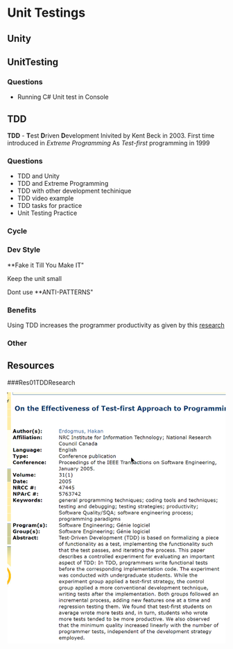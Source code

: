 # Unit Testings

## Unity 

## UnitTesting

### Questions

- Running C# Unit test in Console

## TDD

**TDD** - **T**est **D**riven **D**evelopment
Inivited by Kent Beck  in 2003.
First time introduced in *Extreme Programming* 
As *Test-first* programming in 1999


### Questions

- TDD and Unity
- TDD and Extreme Programming
- TDD with other development techinique 
- TDD video example
- TDD tasks for practice
- Unit Testing Practice

### Cycle

### Dev Style

**Fake it Till You Make IT"

Keep the unit small

Dont use **ANTI-PATTERNS"

### Benefits

Using TDD increases the programmer productivity as given by this [research](###Res01TDDResearch)


### Other

## Resources

###Res01TDDResearch

![TDDProductivityReasearch](res/TDD-IndividualProductivityReserach.png)

